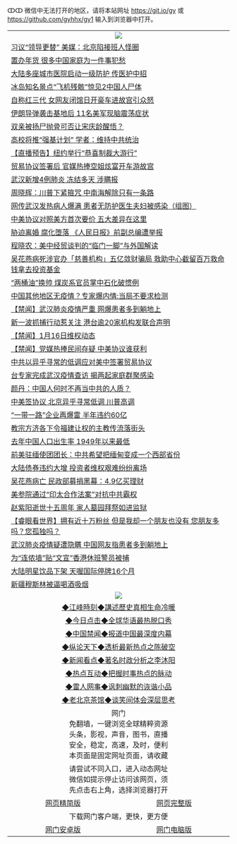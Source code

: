 ↀↀ 微信中无法打开的地区，请将本站网址 https://git.io/gy 或 https://github.com/gyhhx/gy1 输入到浏览器中打开。 

 <table>

  <tr>
    <td colspan="2" align=center><img src="https://cdn.jsdelivr.net/gh/gyoupiodf/im1/20190822-2.jpg"></td>
 </tr>
<tr><td colspan="2" align="left"><a href="https://xball.casa/oo.aspx?name=c1118927&key=eqxowaguscvmxdgc&from=gy">习议“领导更替” 美媒：北京陷接班人怪圈</a></td></tr>
<tr><td colspan="2" align="left"><a href="https://xball.casa/oo.aspx?name=c1118928&key=eqxowaguscvmxdgc&from=gy">置办年货 很多中国家庭为一件事犯愁</a></td></tr>
<tr><td colspan="2" align="left"><a href="https://xball.casa/oo.aspx?name=c1118926&key=eqxowaguscvmxdgc&from=gy">大陆多座城市医院启动一级防护 传医护中招</a></td></tr>
<tr><td colspan="2" align="left"><a href="https://xball.casa/oo.aspx?name=c1118946&key=eqxowaguscvmxdgc&from=gy">冰岛知名景点“飞机残骸”惊见2中国人尸体</a></td></tr>
<tr><td colspan="2" align="left"><a href="https://xball.casa/oo.aspx?name=c1118977&key=eqxowaguscvmxdgc&from=gy">自称红三代 女网友闭馆日开豪车进故宫引众怒</a></td></tr>
<tr><td colspan="2" align="left"><a href="https://xball.casa/oo.aspx?name=c1118939&key=eqxowaguscvmxdgc&from=gy">伊朗导弹袭击基地后 11名美军现脑震荡症状</a></td></tr>
<tr><td colspan="2" align="left"><a href="https://xball.casa/oo.aspx?name=c1118995&key=eqxowaguscvmxdgc&from=gy">双亲被扬尸抛骨可否让宋庆龄醒悟？</a></td></tr>
<tr><td colspan="2" align="left"><a href="https://xball.casa/oo.aspx?name=c1119000&key=eqxowaguscvmxdgc&from=gy">高校将推“强基计划” 学者：维持中共统治</a></td></tr>
<tr><td colspan="2" align="left"><a href="https://xball.casa/oo.aspx?name=c1118954&key=eqxowaguscvmxdgc&from=gy">【直播预告】纽约举行“恭喜制裁大游行”</a></td></tr>
<tr><td colspan="2" align="left"><a href="https://xball.casa/oo.aspx?name=c1118998&key=eqxowaguscvmxdgc&from=gy">贸易协议签署后 官媒热捧空姐炫富开车游故宫</a></td></tr>
<tr><td colspan="2" align="left"><a href="https://xball.casa/oo.aspx?name=c1118975&key=eqxowaguscvmxdgc&from=gy">武汉新增4例肺炎 冻结多天 涉瞒报</a></td></tr>
<tr><td colspan="2" align="left"><a href="https://xball.casa/oo.aspx?name=c1119002&key=eqxowaguscvmxdgc&from=gy">周晓辉：川普下紧箍咒 中南海解除只有一条路</a></td></tr>
<tr><td colspan="2" align="left"><a href="https://xball.casa/oo.aspx?name=c1118978&key=eqxowaguscvmxdgc&from=gy">网传武汉发热病人爆满 患者无防护医生夫妇被感染（组图）</a></td></tr>
<tr><td colspan="2" align="left"><a href="https://xball.casa/oo.aspx?name=c1118999&key=eqxowaguscvmxdgc&from=gy">中美协议对照美方首次要价 五大差异在这里</a></td></tr>
<tr><td colspan="2" align="left"><a href="https://xball.casa/oo.aspx?name=c1118956&key=eqxowaguscvmxdgc&from=gy">胁迫离婚 腐化堕落 《人民日报》前副总编遭举报</a></td></tr>
<tr><td colspan="2" align="left"><a href="https://xball.casa/oo.aspx?name=c1118942&key=eqxowaguscvmxdgc&from=gy">程晓农：美中经贸谈判的“临门一脚”与外国解读</a></td></tr>
<tr><td colspan="2" align="left"><a href="https://xball.casa/oo.aspx?name=c1118966&key=eqxowaguscvmxdgc&from=gy">吴花燕病死涉官办「慈善机构」五亿敛财骗局 救助中心截留百万救命钱拿去投资基金</a></td></tr>
<tr><td colspan="2" align="left"><a href="https://xball.casa/oo.aspx?name=c1118945&key=eqxowaguscvmxdgc&from=gy">“两桶油”换帅 煤炭系官员掌中石化破惯例</a></td></tr>
<tr><td colspan="2" align="left"><a href="https://xball.casa/oo.aspx?name=c1118916&key=eqxowaguscvmxdgc&from=gy">中国其他地区无疫情？专家爆内情:当局不要求检测</a></td></tr>
<tr><td colspan="2" align="left"><a href="https://xball.casa/oo.aspx?name=c1118979&key=eqxowaguscvmxdgc&from=gy">【禁闻】武汉肺炎疫情严重 网爆患者多到躺地上</a></td></tr>
<tr><td colspan="2" align="left"><a href="https://xball.casa/oo.aspx?name=c1118989&key=eqxowaguscvmxdgc&from=gy">新一波抓捕行动惹关注 港台逾20家机构发联合声明</a></td></tr>
<tr><td colspan="2" align="left"><a href="https://xball.casa/oo.aspx?name=c1118973&key=eqxowaguscvmxdgc&from=gy">【禁闻】1月16日维权动态</a></td></tr>
<tr><td colspan="2" align="left"><a href="https://xball.casa/oo.aspx?name=c1118980&key=eqxowaguscvmxdgc&from=gy">【禁闻】党媒热捧民间存疑 中美协议谁获利</a></td></tr>
<tr><td colspan="2" align="left"><a href="https://xball.casa/oo.aspx?name=c1118951&key=eqxowaguscvmxdgc&from=gy">中共以异乎寻常的低调应对美中签署贸易协议</a></td></tr>
<tr><td colspan="2" align="left"><a href="https://xball.casa/oo.aspx?name=c1118948&key=eqxowaguscvmxdgc&from=gy">台专家完成武汉疫情查访 揭两起家庭群聚感染</a></td></tr>
<tr><td colspan="2" align="left"><a href="https://xball.casa/oo.aspx?name=c1118957&key=eqxowaguscvmxdgc&from=gy">颜丹：中国人何时不再当中共的人质？</a></td></tr>
<tr><td colspan="2" align="left"><a href="https://xball.casa/oo.aspx?name=c1118947&key=eqxowaguscvmxdgc&from=gy">中美签协议 北京异乎寻常低调 川普高调</a></td></tr>
<tr><td colspan="2" align="left"><a href="https://xball.casa/oo.aspx?name=c1118953&key=eqxowaguscvmxdgc&from=gy">“一带一路”企业再爆雷  半年违约60亿</a></td></tr>
<tr><td colspan="2" align="left"><a href="https://xball.casa/oo.aspx?name=c1118932&key=eqxowaguscvmxdgc&from=gy">教宗方济各下令福建让权的主教传流落街头</a></td></tr>
<tr><td colspan="2" align="left"><a href="https://xball.casa/oo.aspx?name=c1118915&key=eqxowaguscvmxdgc&from=gy">去年中国人口出生率 1949年以来最低</a></td></tr>
<tr><td colspan="2" align="left"><a href="https://xball.casa/oo.aspx?name=c1118964&key=eqxowaguscvmxdgc&from=gy">前美驻缅使团团长：中共希望把缅甸变成一个西部省份</a></td></tr>
<tr><td colspan="2" align="left"><a href="https://xball.casa/oo.aspx?name=c1118937&key=eqxowaguscvmxdgc&from=gy">大陆债券违约大增 投资者维权艰难纷纷离场</a></td></tr>
<tr><td colspan="2" align="left"><a href="https://xball.casa/oo.aspx?name=c1118925&key=eqxowaguscvmxdgc&from=gy">吴花燕病亡 民政部募捐黑幕：4.9亿买理财</a></td></tr>
<tr><td colspan="2" align="left"><a href="https://xball.casa/oo.aspx?name=c1118941&key=eqxowaguscvmxdgc&from=gy">美参院通过“印太合作法案”对抗中共霸权</a></td></tr>
<tr><td colspan="2" align="left"><a href="https://xball.casa/oo.aspx?name=c1118968&key=eqxowaguscvmxdgc&from=gy">赵紫阳逝世十五周年 家人墓园拜祭如进监狱</a></td></tr>
<tr><td colspan="2" align="left"><a href="https://xball.casa/oo.aspx?name=c1118918&key=eqxowaguscvmxdgc&from=gy">【睿眼看世界】拥有近十万粉丝 但是我却一个朋友也没有 您朋友多吗？您孤独吗？</a></td></tr>
<tr><td colspan="2" align="left"><a href="https://xball.casa/oo.aspx?name=c1118934&key=eqxowaguscvmxdgc&from=gy">武汉肺炎疫情疑遭隐瞒 中国网友指患者多到躺地上</a></td></tr>
<tr><td colspan="2" align="left"><a href="https://xball.casa/oo.aspx?name=c1118990&key=eqxowaguscvmxdgc&from=gy">为“连侬墙”贴“文宣”香港休班警员被捕</a></td></tr>
<tr><td colspan="2" align="left"><a href="https://xball.casa/oo.aspx?name=c1119001&key=eqxowaguscvmxdgc&from=gy">大陆明星饮品下架 天喔国际停牌16个月</a></td></tr>
<tr><td colspan="2" align="left"><a href="https://xball.casa/oo.aspx?name=c1118969&key=eqxowaguscvmxdgc&from=gy">新疆穆斯林被逼喝酒吸烟</a></td></tr>

 <tr>
   <td colspan="2" align=center><img src="https://cdn.jsdelivr.net/gh/gyoupiodf/im1/jf-1.jpg"></td>
  </tr>
   <tr>
   <td colspan="2" align=center> 
<a href="https://xball.casa/oo.aspx?name=c922850&key=eqxowaguscvmxdgc&from=gy&tag=9877">◆江峰時刻◆講述歷史真相生命冷暖</a><br/>
    </td>
  </tr>
   <tr>
   <td colspan="2" align=center> 
<a href="https://xball.casa/oo.aspx?name=c816850&key=eqxowaguscvmxdgc&from=gy&tag=9877">◆今日点击◆全球华语最热脱口秀</a><br/>
    </td>
  </tr>
  <tr>
  <td colspan="2" align=center>
<a href="https://xball.casa/oo.aspx?name=c816860&key=eqxowaguscvmxdgc&from=gy&tag=99733110">◆中国禁闻◆报道中国最深度内幕</a><br/>
   </tr>
  <tr>
     <td colspan="2" align=center>
<a href="https://xball.casa/oo.aspx?name=c816855&key=eqxowaguscvmxdgc&from=gy&tag=997110">◆纵论天下◆透析最新热点之陈破空</a><br/>
   </tr>
   <tr>
      <td colspan="2" align=center>
<a href="https://xball.casa/oo.aspx?name=c838308&key=eqxowaguscvmxdgc&from=gy&tag=9973110">◆新闻看点◆著名时政分析之李沐阳</a><br/>
   </tr>
   <tr>
     <td colspan="2" align=center>
<a href="https://xball.casa/oo.aspx?name=c816852&key=eqxowaguscvmxdgc&from=gy&tag=9733110">◆热点互动◆把握时事热点的脉动</a><br/>
   </tr>
   <tr>
      <td colspan="2" align=center>
<a href="https://xball.casa/oo.aspx?name=c816694&key=eqxowaguscvmxdgc&from=gy&tag=93310">◆雷人网事◆讽刺幽默的诙谐小品</a><br/>
   </tr>
   <tr>
    <td colspan="2" align=center>
<a href="https://xball.casa/oo.aspx?name=c816650&key=eqxowaguscvmxdgc&from=gy&tag=9973110">◆老北京茶馆◆谈笑间体会深层思考</a><br/>
   </tr>
<tr>
    <td colspan="2" align="center">网门<br/>免翻墙，一键浏览全球精粹资源<br/>头条，影视，声音，图书，直播<br/>安全，稳定，高速，及时，便利<br/>本页面是固定网址页面，请收藏</td>
  <tr>
  <tr>
    <td colspan="2" align="center">请尝试不同入口，进入动态网址<br/>微信如提示停止访问该网页，须<br/>先点击右上角，选择浏览器打开</td>
  <tr>  
  <tr>
    <td align="center"><a href="https://gitcdn.xyz/repo/otiny/up/master/show002.htm">网页精简版</a></td>
    <td align="center"><a href="https://gitcdn.xyz/repo/otiny/up/master/show001.htm">网页完整版</a></td>
  </tr>
  <tr>
    <td colspan="2" align="center">下载网门客户端，更快，更方便</td>
  <tr>
  <tr>
    <td align="center"><a href="https://raw.githubusercontent.com/opipe/up/master/oGatea.apk">网门安卓版</a></td>
    <td align="center"><a href="https://raw.githubusercontent.com/opipe/up/master/oGate.zip">网门电脑版</a></td>
  </tr>

</table>

